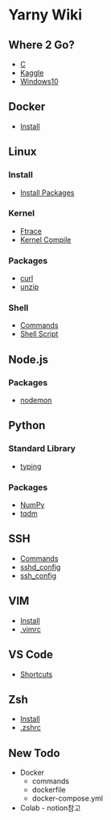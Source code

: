 Yarny Wiki
==========

Where 2 Go?
-----------

- [C](./c)
- [Kaggle](./kaggle)
- [Windows10](./windows10)
<!-- - []() -->

Docker
------

- [Install](./docker/install)
<!-- - []() -->

Linux
-----

### Install
- [Install Packages](./linux/install_packages)
### Kernel
- [Ftrace](./linux/ftrace)
- [Kernel Compile](./linux/kernel_compile)
### Packages
- [curl](./linux/curl)
- [unzip](./linux/unzip)
### Shell
- [Commands](./linux/commands)
- [Shell Script](./linux/shell_script)
<!-- - []() -->

Node.js
-------

### Packages
- [nodemon](./nodejs/nodemon)
<!-- - []() -->

Python
------

### Standard Library
- [typing](./python/typing)
### Packages
- [NumPy](./python/numpy)
- [tqdm](./python/tqdm)
<!-- - []() -->

SSH
---

- [Commands](./openssh/commands)
- [sshd_config](./openssh/sshd_config)
- [ssh_config](./openssh/ssh_config)
<!-- - []() -->

VIM
---

- [Install](./vim/install)
- [.vimrc](./vim/.vimrc)
<!-- - []() -->

VS Code
-------

- [Shortcuts](./vscode/shortcuts)
<!-- - []() -->

Zsh
---

- [Install](./zsh/install)
- [.zshrc](./zsh/.zshrc)
<!-- - []() -->

New Todo
--------

- Docker
  - commands
  - dockerfile
  - docker-compose.yml
- Colab - notion참고
